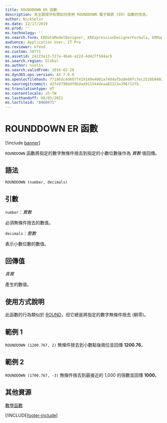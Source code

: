 ```yaml
---
title: ROUNDDOWN ER 函數
description: 本主題提供有關如何使用 ROUNDDOWN 電子報表 (ER) 函數的信息。
author: NickSelin
ms.date: 12/17/2019
ms.prod: ''
ms.technology: ''
ms.search.form: ERDataModelDesigner, ERExpressionDesignerFormula, ERMappedFormatDesigner, ERModelMappingDesigner
audience: Application User, IT Pro
ms.reviewer: kfend
ms.custom: 58771
ms.assetid: 24223e13-727a-4be6-a22d-4d427f504ac9
ms.search.region: Global
ms.author: nselin
ms.search.validFrom: 2016-02-28
ms.dyn365.ops.version: AX 7.0.0
ms.openlocfilehash: 77186dc4d607f419149e4001a7404afba9e80fc7ec2528b840261a329a1e7872
ms.sourcegitcommit: 42fe9790ddf0bdad911544deaa82123a396712fb
ms.translationtype: HT
ms.contentlocale: zh-TW
ms.lasthandoff: 08/05/2021
ms.locfileid: "8460471"
---
```

# <a name="rounddown-er-function"></a>ROUNDDOWN ER 函數

[!include [banner](../includes/banner.md)]

`ROUNDDOWN` 函數將指定的數字無條件捨去到指定的小數位數後作為 *實數* 值回傳。

## <a name="syntax"></a>語法

```vb
ROUNDDOWN (number, decimals)
```

## <a name="arguments"></a>引數

`number`：*實數*

必須無條件捨去的數值。

`decimals`：*整數*

表示小數位數的數值。

## <a name="return-values"></a>回傳值

*真實*

產生的數值。

## <a name="usage-notes"></a>使用方式說明

此函數的行為類似於 [ROUND](er-functions-mathematical-round.md)，但它總是將指定的數字無條件捨去 (朝零)。

## <a name="example-1"></a>範例 1

`ROUNDDOWN (1200.767, 2)` 無條件捨去到小數點後兩位並回傳 **1200.76**。 

## <a name="example-2"></a>範例 2

`ROUNDDOWN (1700.767, -3)` 無條件捨去到最接近的 1,000 的倍數並回傳 **1000**。

## <a name="additional-resources"></a>其他資源

[數學函數](er-functions-category-mathematical.md)


[!INCLUDE[footer-include](../../../includes/footer-banner.md)]